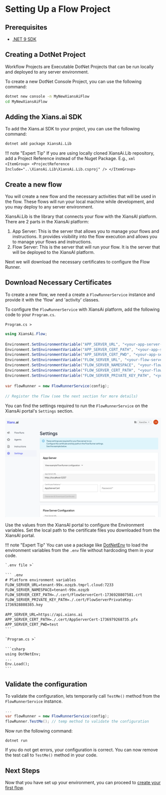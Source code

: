 # Setting Up a Flow Project

## Prerequisites

- [.NET 9 SDK](https://dotnet.microsoft.com/en-us/download/dotnet/9.0)

## Creating a DotNet Project

Workflow Projects are Executable DotNet Projects that can be run locally and deployed to any server environment.

To create a new DotNet Console Project, you can use the following command:

```bash
dotnet new console -n MyNewXiansAiFlow
cd MyNewXiansAiFlow
```

## Adding the Xians.ai SDK

To add the Xians.ai SDK to your project, you can use the following command:

```bash
dotnet add package XiansAi.Lib
```

!!! note "Expert Tip"
    If you are using locally cloned XiansAi.Lib repository, add a Project Reference instead of the Nuget Package. E.g.,
    ```xml
    <ItemGroup>
        <ProjectReference Include="..\XiansAi.Lib\XiansAi.Lib.csproj" />
    </ItemGroup>
    ```

## Create a new flow

You will create a new flow and the necessary activities that will be used in the flow. These flows will run your local machine while development, and you may deploy to any server environment.

XiansAi.Lib is the library that connects your flow with the XiansAI platform. There are 2 parts in the XiansAi platform:

1. App Server: This is the server that allows you to manage your flows and instructions. It provides visibility into the flow execution and allows you to manage your flows and instructions.
2. Flow Server: This is the server that will run your flow. It is the server that will be deployed to the XiansAI platform.

Next we will download the necessary certificates to configure the Flow Runner.

## Download Necessary Certificates

To create a new flow, we need a create a `FlowRunnerService` instance and provide it with the 'flow' and 'activity' classes.

To configure the `FlowRunnerService` with XiansAi platform, add the following code to your `Program.cs`.

`Program.cs >`

```csharp
using XiansAi.Flow;

Environment.SetEnvironmentVariable("APP_SERVER_URL", "<your-app-server-url>");
Environment.SetEnvironmentVariable("APP_SERVER_CERT_PATH", "<your-app-server-cert-path>");
Environment.SetEnvironmentVariable("APP_SERVER_CERT_PWD", "<your-app-server-cert-pwd>");
Environment.SetEnvironmentVariable("FLOW_SERVER_URL", "<your-flow-server-url>");
Environment.SetEnvironmentVariable("FLOW_SERVER_NAMESPACE", "<your-flow-server-namespace>");
Environment.SetEnvironmentVariable("FLOW_SERVER_CERT_PATH", "<your-flow-server-cert-path>");
Environment.SetEnvironmentVariable("FLOW_SERVER_PRIVATE_KEY_PATH", "<your-flow-server-private-key-path>");

var flowRunner = new FlowRunnerService(config);

// Register the flow (see the next section for more details)
```

You can find the settings required to run the `FlowRunnerService` on the XiansAi portal's `Settings` section.

![Settings](../images/portal-settings.png)

Use the values from the XiansAI portal to configure the Environment variables. Set the local path to the certificate files you downloaded from the XiansAI portal.

!!! note "Expert Tip"
    You can use a package like [DotNetEnv](https://github.com/tonerdo/dotnet-env) to load the environment variables from the `.env` file without hardcoding them in your code.

    `.env file >`

    ``` .env
    # Platform environment variables
    FLOW_SERVER_URL=tenant-99x.ozqzb.tmprl.cloud:7233
    FLOW_SERVER_NAMESPACE=tenant-99x.ozqzb
    FLOW_SERVER_CERT_PATH=./.cert/FlowServerCert-1736928807581.crt
    FLOW_SERVER_PRIVATE_KEY_PATH=./.cert/FlowServerPrivateKey-1736928808385.key

    APP_SERVER_URL=https://api.xians.ai
    APP_SERVER_CERT_PATH=./.cert/AppServerCert-1736979268735.pfx
    APP_SERVER_CERT_PWD=test
    ```

    `Program.cs >`

    ```csharp
    using DotNetEnv;
    ...
    Env.Load();
    ```

## Validate the configuration

To validate the configuration, lets temporarily call `TestMe()` method from the `FlowRunnerService` instance.

```csharp
...
var flowRunner = new FlowRunnerService(config);
flowRunner.TestMe(); // temp method to validate the configuration
```

Now run the following command:

```bash
dotnet run
```

If you do not get errors, your configuration is correct. You can now remove the test call to `TestMe()` method in your code.

## Next Steps

Now that you have set up your environment, you can proceed to [create your first flow](2-first-flow.md).

